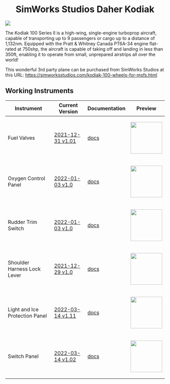 <p align="center">
  <h1 align="center">SimWorks Studios Daher Kodiak</h1>
</p>

<img src="https://user-images.githubusercontent.com/75218511/148248535-c8cb3063-37ab-484a-b41d-c2347b320614.png">


<p>The Kodiak 100 Series II is a high-wing, single-engine turboprop aircraft, capable of transporting up to 9 passengers or cargo up to a distance of 1,132nm. Equipped with the Pratt & Whitney Canada PT6A-34 engine flat-rated at 750shp, the aircraft is capable of taking off and landing in less than 350ft, enabling it to operate from small, unprepared airstrips all over the world!</p>

This wonderful 3rd party plane can be purchased from SimWorks Studios at this URL: https://simworksstudios.com/kodiak-100-wheels-for-msfs.html

## Working Instruments

Instrument | Current Version | Documentation | Preview 
-------------|-----------------|--------------|--------------
Fuel Valves | [2021-12-31 v1.01](https://github.com/Simstrumentation/Air-Manager/blob/main/Instruments/Daher_Kodiak/Daher_Kodiak-Fuel_Valves/Daher%20Kodiak%20(SWS)%20-%20Fuel%20Valves.siff?raw=true) | [docs](https://github.com/Simstrumentation/Air-Manager/tree/main/Instruments/Daher_Kodiak/Daher_Kodiak-Fuel_Valves) | <p align="center"><img src="https://github.com/Simstrumentation/Air-Manager/blob/main/Instruments/Daher_Kodiak/Daher_Kodiak-Fuel_Valves/6be03214-704d-4860-8ebd-db0436d564ab/preview.png?raw=true" width="100"> </p>
Oxygen Control Panel | [2022-01-03 v1.0](https://github.com/Simstrumentation/Air-Manager/blob/main/Instruments/Daher_Kodiak/Daher_Kodiak-Oxygen_Control/Daher%20Kodiak%20(SWS)%20-%20Oxygen%20Control%20Panel.siff?raw=true) | [docs](https://github.com/Simstrumentation/Air-Manager/tree/main/Instruments/Daher_Kodiak/Daher_Kodiak-Oxygen_Control) | <p align="center"><img src="https://github.com/Simstrumentation/Air-Manager/blob/main/Instruments/Daher_Kodiak/Daher_Kodiak-Oxygen_Control/d0f9904c-9a5c-4291-12fd-1a19b52e3899/preview.png" width="100"> </p>
Rudder Trim Switch | [2022-01-03 v1.0](https://github.com/Simstrumentation/Air-Manager/blob/main/Instruments/Daher_Kodiak/Daher_Kodiak-Rudder_Trim_Switch/Daher%20Kodiak%20(SWS)%20-%20Rudder%20Trim%20Switch.siff?raw=true) | [docs](https://github.com/Simstrumentation/Air-Manager/tree/main/Instruments/Daher_Kodiak/Daher_Kodiak-Rudder_Trim_Switch) | <p align="center"><img src="https://github.com/Simstrumentation/Air-Manager/blob/main/Instruments/Daher_Kodiak/Daher_Kodiak-Rudder_Trim_Switch/da3b8241-1045-4c45-0e38-a0e0627dbc62/preview.png" width="100"> </p>
Shoulder Harness Lock Lever | [2021-12-29 v1.0](https://github.com/Simstrumentation/Air-Manager/blob/main/Instruments/Daher_Kodiak/Daher_Kodiak-Shoulder_Harness_Lock_Lever/Daher%20Kodiak%20(SWS)%20-%20Shoulder%20Harness%20Reel%20Lock%20Lever.siff?raw=true) | [docs](https://github.com/Simstrumentation/Air-Manager/tree/main/Instruments/Daher_Kodiak/Daher_Kodiak-Shoulder_Harness_Lock_Lever) | <p align="center"><img src="https://github.com/Simstrumentation/Air-Manager/blob/main/Instruments/Daher_Kodiak/Daher_Kodiak-Shoulder_Harness_Lock_Lever/982d1b08-4b3e-4121-2a40-13f3af6f9e5e/preview.png" width="100"> </p>
Light and Ice Protection Panel | [2022-03-14 v1.11](https://github.com/Simstrumentation/Air-Manager/blob/main/Instruments/Daher_Kodiak/Dakher_Kodiak-LIght_and_Ice_Panel/Daher%20Kodiak%20(SWS)%20-%20Light%20and%20Ice%20Switch%20Panel.siff?raw=true) | [docs](https://github.com/Simstrumentation/Air-Manager/tree/main/Instruments/Daher_Kodiak/Dakher_Kodiak-LIght_and_Ice_Panel) | <p align="center"><img src="https://github.com/Simstrumentation/Air-Manager/blob/main/Instruments/Daher_Kodiak/Dakher_Kodiak-LIght_and_Ice_Panel/c686c712-3622-40dc-8c34-434656794f3a/preview.PNG" width="100"> </p>
Switch Panel | [2022-03-14 v1.02](https://github.com/Simstrumentation/Air-Manager/blob/main/Instruments/Daher_Kodiak/Dakher_Kodiak-Switch_Panel/Daher%20Kodiak%20(SWS)%20-%20Switch%20Panel.siff?raw=true) | [docs](https://github.com/Simstrumentation/Air-Manager/blob/main/Instruments/Daher_Kodiak/Dakher_Kodiak-Switch_Panel/Daher%20Kodiak%20(SWS)%20-%20Switch%20Panel.siff) | <p align="center"><img src="https://github.com/Simstrumentation/Air-Manager/blob/main/Instruments/Daher_Kodiak/Dakher_Kodiak-Switch_Panel/6ce6f46a-5461-4c70-2285-b85e7e340d23/preview.png" width="100"> </p>
